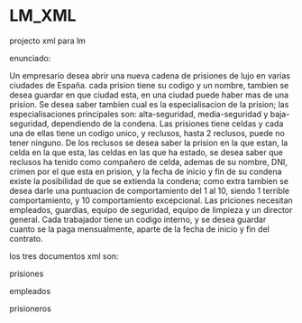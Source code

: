 # LM_XML
projecto xml para lm

enunciado:

Un empresario desea abrir una nueva cadena de prisiones de lujo en varias ciudades de España.
cada prision tiene su codigo y un nombre, tambien se desea guardar en que ciudad esta, en una ciudad puede haber mas de una prision.
Se desea saber tambien cual es la especialisacion de la prision; las especialisaciones principales son:
alta-seguridad, media-seguridad y baja-seguridad, dependiendo de la condena.
Las prisiones tiene celdas y cada una de ellas tiene un codigo unico, y reclusos, hasta 2 reclusos, puede no tener ninguno.
De los reclusos se desea saber la prision en la que estan, la celda en la que esta, las celdas en las que ha estado, se desea saber que reclusos ha tenido como compañero de celda, ademas de su nombre, DNI, crimen por el que esta en prision, y la fecha de inicio y fin de su condena
 existe la posibilidad de que se extienda la condena;
como extra tambien se desea darle una puntuacion de comportamiento del 1 al 10, siendo 1 terrible comportamiento, y 10 comportamiento excepcional.
Las priciones necesitan empleados, guardias, equipo de seguridad, equipo de limpieza y un director general.
Cada trabajador tiene un codigo interno, y se desea guardar cuanto se la paga mensualmente, aparte de la fecha de inicio y fin del contrato.


los tres documentos xml son:

prisiones

empleados

prisioneros
